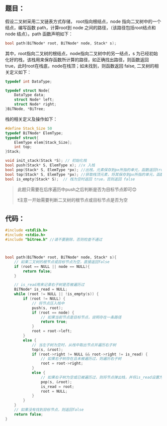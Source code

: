 ## 题目：

假设二叉树采用二叉链表方式存储， root指向根结点，node 指向二叉树中的一个结点，编写函数 path，计算root到 node 之间的路径，（该路径包括root结点和 node 结点）。path 函数声明如下：

```cpp
bool path(BiTNode* root, BiTNode* node, Stack* s);
```

其中，root指向二叉树的根结点，node指向二叉树中的另一结点，s 为已经初始化好的栈，该栈用来保存函数所计算的路径，如正确找出路径，则函数返回 true，此时root在栈底，node在栈顶；如未找到，则函数返回 false, 二叉树的相关定义如下：

```cpp
typedef int DataType;

typedef struct Node{
    DataType data;
    struct Node* left;
    struct Node* right;
}BiTNode, *BiTree;
```

栈的相关定义及操作如下：

```cpp
#define Stack_Size 50
typedef BiTNode* ElemType;
typedef struct{
    ElemType elem[Stack_Size];
    int top;
}Stack;

void init_stack(Stack *S); // 初始化栈
bool push(Stack* S, ElemType x); //x 入栈
bool pop(Stack* S, ElemType *px); //出栈，元素保存到px所指的单元，函数返回true,栈为空时返回 false
bool top(Stack* S, ElemType *px); //获取栈顶元素，将其保存到px所指的单元，函数返回true，栈满时返回 false
bool is_empty(Stack* S);  // 栈为空时返回 true，否则返回 false
```

>  此题只需要在后序遍历中push之后判断是否为目标节点即可😊
> 
> ❗注意一开始需要判断二叉树的根节点或目标节点是否为空

## 代码：

```cpp
#include <stdlib.h>
#include <stdio.h>
#include "bitree.h" //请不要删除，否则检查不通过



bool path(BiTNode* root, BiTNode* node, Stack* s){
    // 如果二叉树的根节点或目标节点为空，直接返回false
    if (root == NULL || node == NULL){
        return false;
    }

    // is_read用来记录右子树是否被遍历过
    BiTNode* is_read = NULL;
    while (root != NULL || !is_empty(s)) {
        if (root != NULL) {
            // 将节点压入栈中
            push(s, root);
            if (root == node) {
                // 如果当前节点是目标节点，说明存在一条路径
                return true;
            }
            root = root->left;
        }
        else {
            // 当左子树为空时，从栈中取出节点并遍历右子树
            top(s, &root);
            if (root->right != NULL && root->right != is_read) {
                // 如果右子树存在且未被遍历过，则遍历右子树
                root = root->right;
            }
            else {
                // 如果右子树为空或已被遍历过，则将节点弹出栈，并将is_read设置为当前节点
                pop(s, &root);
                is_read = root;
                root = NULL;
            }
        }
    }
    // 如果没有找到目标节点，则返回false
    return false;
}
```
